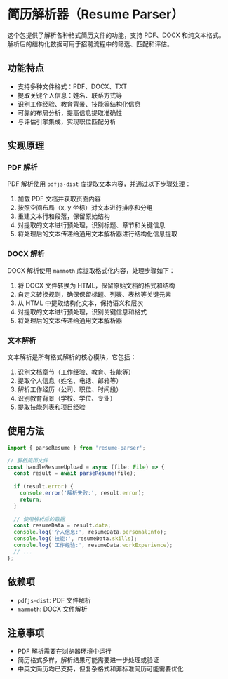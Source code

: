 # 简历解析器（Resume Parser）

这个包提供了解析各种格式简历文件的功能，支持 PDF、DOCX 和纯文本格式。解析后的结构化数据可用于招聘流程中的筛选、匹配和评估。

## 功能特点

- 支持多种文件格式：PDF、DOCX、TXT
- 提取关键个人信息：姓名、联系方式等
- 识别工作经验、教育背景、技能等结构化信息
- 可靠的布局分析，提高信息提取准确性
- 与评估引擎集成，实现职位匹配分析

## 实现原理

### PDF 解析

PDF 解析使用 `pdfjs-dist` 库提取文本内容，并通过以下步骤处理：

1. 加载 PDF 文档并获取页面内容
2. 按照空间布局（x, y 坐标）对文本进行排序和分组
3. 重建文本行和段落，保留原始结构
4. 对提取的文本进行预处理，识别标题、章节和关键信息
5. 将处理后的文本传递给通用文本解析器进行结构化信息提取

### DOCX 解析

DOCX 解析使用 `mammoth` 库提取格式化内容，处理步骤如下：

1. 将 DOCX 文件转换为 HTML，保留原始文档的格式和结构
2. 自定义转换规则，确保保留标题、列表、表格等关键元素
3. 从 HTML 中提取结构化文本，保持语义和层次
4. 对提取的文本进行预处理，识别关键信息和格式
5. 将处理后的文本传递给通用文本解析器

### 文本解析

文本解析是所有格式解析的核心模块，它包括：

1. 识别文档章节（工作经验、教育、技能等）
2. 提取个人信息（姓名、电话、邮箱等）
3. 解析工作经历（公司、职位、时间段）
4. 识别教育背景（学校、学位、专业）
5. 提取技能列表和项目经验

## 使用方法

```typescript
import { parseResume } from 'resume-parser';

// 解析简历文件
const handleResumeUpload = async (file: File) => {
  const result = await parseResume(file);
  
  if (result.error) {
    console.error('解析失败:', result.error);
    return;
  }
  
  // 使用解析后的数据
  const resumeData = result.data;
  console.log('个人信息:', resumeData.personalInfo);
  console.log('技能:', resumeData.skills);
  console.log('工作经验:', resumeData.workExperience);
  // ...
};
```

## 依赖项

- `pdfjs-dist`: PDF 文件解析
- `mammoth`: DOCX 文件解析

## 注意事项

- PDF 解析需要在浏览器环境中运行
- 简历格式多样，解析结果可能需要进一步处理或验证
- 中英文简历均已支持，但复杂格式和非标准简历可能需要优化 